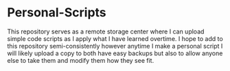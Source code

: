 # Personal-Scripts
This repository serves as a remote storage center where I can upload simple code scripts as I apply
what I have learned overtime. I hope to add to this repository semi-consistently however anytime
I make a personal script I will likely upload a copy to both have easy backups but also to allow
anyone else to take them and modify them how they see fit.
